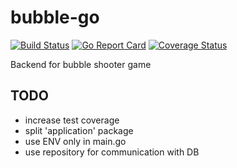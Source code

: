 # bubble-go

[![Build Status](https://travis-ci.com/server-may-cry/bubble-go.svg?branch=master)](https://travis-ci.com/server-may-cry/bubble-go)
[![Go Report Card](https://goreportcard.com/badge/github.com/server-may-cry/bubble-go)](https://goreportcard.com/report/github.com/server-may-cry/bubble-go)
[![Coverage Status](https://coveralls.io/repos/github/server-may-cry/bubble-go/badge.svg?branch=master)](https://coveralls.io/github/server-may-cry/bubble-go?branch=master)

Backend for bubble shooter game

## TODO

* increase test coverage
* split 'application' package
* use ENV only in main.go
* use repository for communication with DB
